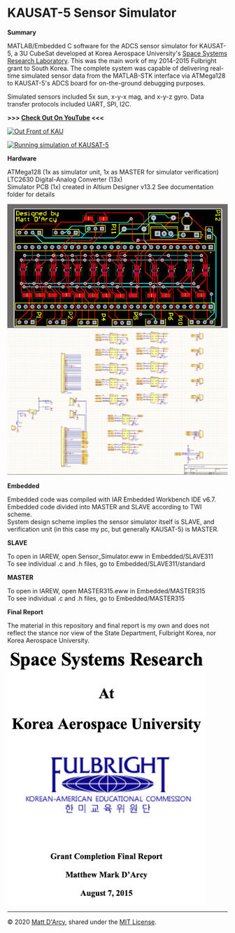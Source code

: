 # KAUSAT-5 Sensor Simulator

**Summary**

MATLAB/Embedded C software for the ADCS sensor simulator for KAUSAT-5, a 3U CubeSat developed at Korea Aerospace University's [Space Systems Research Laboratory](https://www.facebook.com/ssrlmm/). This was the main work of my 2014-2015 Fulbright grant to South Korea. The complete system was capable of delivering real-time simulated sensor data from the MATLAB-STK interface via ATMega128 to KAUSAT-5's ADCS board for on-the-ground debugging purposes.

Simulated sensors included 5x sun, x-y-x mag, and x-y-z gyro. 
Data transfer protocols included UART, SPI, I2C.

**>>> [Check Out On YouTube](https://www.youtube.com/watch?v=KioAFfxGl1A) <<<**

[![](raw/KAUsign.gif "Out Front of KAU")](https://www.youtube.com/watch?v=KioAFfxGl1A)

[![](raw/Kausat_deploy_dissect.gif "Running simulation of KAUSAT-5")](https://www.youtube.com/watch?v=KioAFfxGl1A)

**Hardware**

ATMega128 (1x as simulator unit, 1x as MASTER for simulator verification)  
LTC2630 Digital-Analog Converter (13x)  
Simulator PCB (1x) created in Altium Designer v13.2
See documentation folder for details

![](raw/pcb.png "Simulator PCB")
![](raw/schematic.png "Simulator Schematic")

**Embedded**

Embedded code was compiled with IAR Embedded Workbench IDE v6.7.  
Embedded code divided into MASTER and SLAVE according to TWI scheme.  
System design scheme implies the sensor simulator itself is SLAVE, and verification unit (in this case my pc, but generally KAUSAT-5) is MASTER.

**SLAVE**

To open in IAREW, open Sensor_Simulator.eww in Embedded/SLAVE311  
To see individual .c and .h files, go to Embedded/SLAVE311/standard

**MASTER**

To open in IAREW, open MASTER315.eww in Embedded/MASTER315  
To see individual .c and .h files, go to Embedded/MASTER315

**Final Report**

The material in this repository and final report is my own and does not reflect the stance nor view of the State Department, Fulbright Korea, nor Korea Aerospace University.

[![](raw/ReportPic.png "Download Final Report")](https://github.com/MattDarcy/KAUSat-5-Sensor-Sim/raw/master/Fulbright%20Final%20Paper.docx)

---

© 2020 [Matt D'Arcy](http://linkedin.mathewdarcy.com), shared under the [MIT License](http://www.opensource.org/licenses/MIT).
